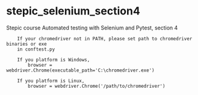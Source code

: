 # stepic_selenium_section4
Stepic course Automated testing with Selenium and Pytest, section 4

        If your chromedriver not in PATH, please set path to chromedriver binaries or exe
        in conftest.py
            
        If you platform is Windows,
            browser = webdriver.Chrome(executable_path='C:\chromedriver.exe')
            
        If you platform is Linux,
            browser = webdriver.Chrome('/path/to/chromedriver')
